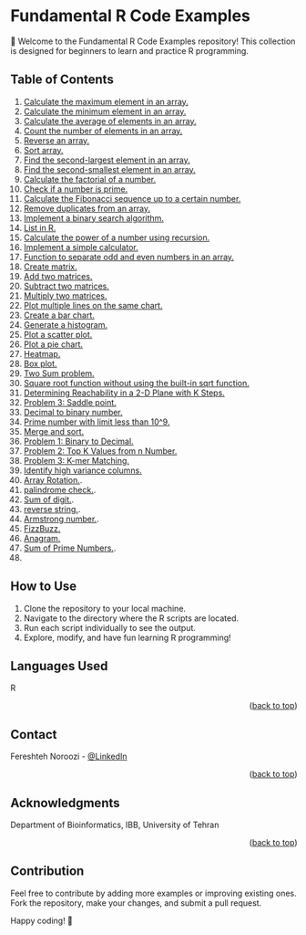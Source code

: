 # Fundamental R Code Examples

🚀 Welcome to the Fundamental R Code Examples repository! This collection is designed for beginners to learn and practice R programming.

## Table of Contents

1. [Calculate the maximum element in an array.](#1-calculate-the-maximum-element-in-an-array)
2. [Calculate the minimum element in an array.](#2-calculate-the-minimum-element-in-an-array)
3. [Calculate the average of elements in an array.](#3-calculate-the-average-of-elements-in-an-array)
4. [Count the number of elements in an array.](#4-count-the-number-of-elements-in-an-array)
5. [Reverse an array.](#5-reverse-an-array)
6. [Sort array.](#6-sort-array)
7. [Find the second-largest element in an array.](#7-find-the-second-largest-element-in-an-array)
8. [Find the second-smallest element in an array.](#8-find-the-second-smallest-element-in-an-array)
9. [Calculate the factorial of a number.](#9-calculate-the-factorial-of-a-number)
10. [Check if a number is prime.](#10-check-if-a-number-is-prime)
11. [Calculate the Fibonacci sequence up to a certain number.](#11-calculate-the-fibonacci-sequence-up-to-a-certain-number)
12. [Remove duplicates from an array.](#12-remove-duplicates-from-an-array)
13. [Implement a binary search algorithm.](#13-implement-a-binary-search-algorithm)
14. [List in R.](#14-list-in-r)
15. [Calculate the power of a number using recursion.](#15-calculate-the-power-of-a-number-using-recursion)
16. [Implement a simple calculator.](#16-implement-a-simple-calculator)
17. [Function to separate odd and even numbers in an array.](#17-function-to-separate-odd-and-even-numbers-in-an-array)
18. [Create matrix.](#18-create-matrix)
19. [Add two matrices.](#19-add-two-matrices)
20. [Subtract two matrices.](#20-subtract-two-matrices)
21. [Multiply two matrices.](#21-multiply-two-matrices)
22. [Plot multiple lines on the same chart.](#22-plot-multiple-lines-on-the-same-chart)
23. [Create a bar chart.](#23-create-a-bar-chart)
24. [Generate a histogram.](#24-generate-a-histogram)
25. [Plot a scatter plot.](#25-plot-a-scatter-plot)
26. [Plot a pie chart.](#26-plot-a-pie-chart)
27. [Heatmap.](#27-heatmap)
28. [Box plot.](#28-box-plot)
29. [Two Sum problem.](#29-two-sum-problem)
30. [Square root function without using the built-in sqrt function.](#30-square-root-function-without-using-the-built-in-sqrt-function)
31. [Determining Reachability in a 2-D Plane with K Steps.](#31-determining-reachability-in-a-2-d-plane-with-k-steps)
32. [Problem 3: Saddle point.](#32-problem-3-saddle-point)
33. [Decimal to binary number.](#33-decimal-to-binary-number)
34. [Prime number with limit less than 10^9.](#34-prime-number-with-limit-less-than-10^9)
35. [Merge and sort.](#35-merge-and-sort)
36. [Problem 1: Binary to Decimal.](#36-problem-1-binary-to-decimal)
37. [Problem 2: Top K Values from n Number.](#37-problem-2-top-k-values-from-n-number)
38. [Problem 3: K-mer Matching.](#38-problem-3-k-mer-matching)
39. [Identify high variance columns.](#39-identify-high-variance-columns)
40. [Array Rotation.](#40-Array-Rotation).
41. [palindrome check.](#41-palindrome-check).
42. [Sum of digit.](#42-Sum-of-digit).
43. [reverse string.](#43-reverse-string).
44. [Armstrong number.](#44-Armstrong-number).
45. [FizzBuzz.](#45-FizzBuzz)
46. [Anagram.](#46-Anagram)
47. [Sum of Prime Numbers.](#47-Sum-of-Prime-Numbers).
48. 

## How to Use

1. Clone the repository to your local machine.
2. Navigate to the directory where the R scripts are located.
3. Run each script individually to see the output.
4. Explore, modify, and have fun learning R programming!


## Languages Used

 R 
<p align="right">(<a href="#readme-top">back to top</a>)</p>

<!-- CONTACT -->
## Contact

Fereshteh Noroozi - [@LinkedIn](https://ir.linkedin.com/in/fereshteh-noroozi-a90886118?original_referer=https%3A%2F%2Fwww.google.com%2F) 


<p align="right">(<a href="#readme-top">back to top</a>)</p>



<!-- ACKNOWLEDGMENTS -->
## Acknowledgments

Department of Bioinformatics, IBB, University of Tehran

<p align="right">(<a href="#readme-top">back to top</a>)</p>

## Contribution

Feel free to contribute by adding more examples or improving existing ones. Fork the repository, make your changes, and submit a pull request.

Happy coding! 🚀

